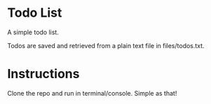 # Todo List
A simple todo list.

Todos are saved and retrieved from a plain text file in files/todos.txt.

# Instructions
Clone the repo and run in terminal/console. Simple as that!
